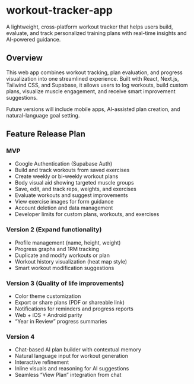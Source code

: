 # workout-tracker-app
A lightweight, cross-platform workout tracker that helps users build, evaluate, and track personalized training plans with real-time insights and AI-powered guidance.

## Overview

This web app combines workout tracking, plan evaluation, and progress visualization into one streamlined experience.
Built with React, Next.js, Tailwind CSS, and Supabase, it allows users to log workouts, build custom plans, visualize muscle engagement, and receive smart improvement suggestions.

Future versions will include mobile apps, AI-assisted plan creation, and natural-language goal setting.

## Feature Release Plan

### MVP
- Google Authentication (Supabase Auth)
- Build and track workouts from saved exercises
- Create weekly or bi-weekly workout plans
- Body visual aid showing targeted muscle groups
- Save, edit, and track reps, weights, and exercises
- Evaluate workouts and suggest improvements
- View exercise images for form guidance
- Account deletion and data management
- Developer limits for custom plans, workouts, and exercises

### Version 2 (Expand functionality)
- Profile management (name, height, weight)
- Progress graphs and 1RM tracking
- Duplicate and modify workouts or plan
- Workout history visualization (heat map style)
- Smart workout modification suggestions

### Version 3 (Quality of life improvements)
- Color theme customization
- Export or share plans (PDF or shareable link)
- Notifications for reminders and progress reports
- Web + iOS + Android parity
- “Year in Review” progress summaries

### Version 4
- Chat-based AI plan builder with contextual memory
- Natural language input for workout generation
- Interactive refinement
- Inline visuals and reasoning for AI suggestions
- Seamless “View Plan” integration from chat
